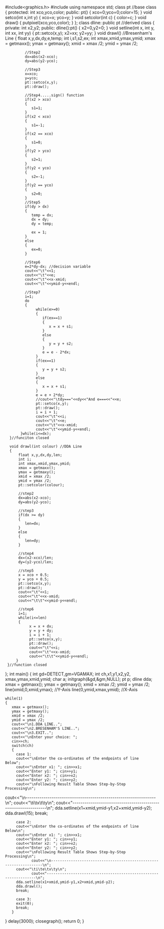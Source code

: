 #include<graphics.h> 
#include<iostream> 
using namespace std; 
class pt //base class 
{ 
   protected: int xco,yco,color; 
   public: 
   pt() 
   { 
   	xco=0;yco=0;color=15; 
   }
   void setco(int x,int y) 
   { 
    	xco=x; 
   	yco=y; 
   }
   void setcolor(int c) 
   { 
     color=c; 
   } 
   void draw() 
   { 
     putpixel(xco,yco,color); 
   } 
}; 
class dline: public pt //derived class 
{ 
    private: int x2,y2; 
    public: 
    dline():pt() 
    { 
  	  x2=0,y2=0; 
    } 
    void setline(int x, int y, int xx, int yy) 
    { 
       pt::setco(x,y); 
       x2=xx; 
       y2=yy; 
    } 
    void drawl() //Bresenham's Line 
    { 
       float x,y,dx,dy,e,temp; 
       int i,s1,s2,ex; 
             int xmax,xmid,ymax,ymid; 
             xmax = getmaxx(); 
             ymax = getmaxy(); 
             xmid = xmax /2; 
             ymid = ymax /2; 

             //Step2 
             dx=abs(x2-xco); 
             dy=abs(y2-yco); 

             //Step3 
             x=xco; 
             y=yco; 
             pt::setco(x,y); 
             pt::draw(); 

             //Step4.....sign() function 
             if(x2 > xco) 
             { 
                s1=1; 
             } 
             if(x2 < xco) 
             { 
                s1=-1; 
             } 
             if(x2 == xco) 
             { 
                s1=0; 
             }              
             if(y2 > yco) 
             { 
                s2=1; 
             } 
             if(y2 < yco) 
             { 
                s2=-1; 
             } 
             if(y2 == yco) 
             { 
                s2=0; 
             } 
             //Step5 
             if(dy > dx) 
             { 
                temp = dx; 
                dx = dy; 
                dy = temp; 

                ex = 1; 
             } 
             else 
             { 
                ex=0; 
             } 

             //Step6 
             e=2*dy-dx; //decision variable 
             cout<<"\t"<<1; 
             cout<<"\t"<<e; 
             cout<<"\t"<<x-xmid; 
             cout<<"\t"<<ymid-y<<endl; 
            
             //Step7 
             i=1; 
             do 
             { 
                  while(e>=0) 
                  { 
                     if(ex==1) 
                     { 
                        x = x + s1; 
                     } 
                     else 
                     { 
                        y = y + s2; 
                     } 
                     e = e - 2*dx; 
                  } 
                  if(ex==1) 
                  { 
                     y = y + s2; 
                  } 
                  else 
                  { 
                     x = x + s1; 
                  } 
                  e = e + 2*dy; 
                  //cout<<"\tdy==="<<dy<<"And e===<<"<<e; 
                  pt::setco(x,y); 
                  pt::draw(); 
                  i = i + 1; 
                  cout<<"\t"<<i; 
                  cout<<"\t"<<e; 
                  cout<<"\t"<<x-xmid; 
                  cout<<"\t"<<ymid-y<<endl;      
           }while(i<=dx); 
      }//funciton closed 
    
      void drawl(int colour) //DDA Line 
      { 
          float x,y,dx,dy,len; 
          int i; 
          int xmax,xmid,ymax,ymid; 
          xmax = getmaxx(); 
          ymax = getmaxy(); 
          xmid = xmax /2; 
          ymid = ymax /2; 
          pt::setcolor(colour); 
                   
          //step2 
          dx=abs(x2-xco);    
          dy=abs(y2-yco); 

          //step3 
          if(dx >= dy) 
          { 
             len=dx; 
          } 
          else 
          { 
             len=dy; 
          } 

          //step4 
          dx=(x2-xco)/len; 
          dy=(y2-yco)/len; 

          //step5 
          x = xco + 0.5; 
          y = yco + 0.5; 
          pt::setco(x,y); 
          pt::draw(); 
          cout<<"\t"<<1; 
          cout<<"\t"<<x-xmid; 
          cout<<"\t\t"<<ymid-y<<endl; 

          //step6 
          i=1; 
          while(i<=len) 
          { 
               x = x + dx; 
               y = y + dy; 
               i = i + 1; 
               pt::setco(x,y); 
               pt::draw();               
               cout<<"\t"<<i; 
               cout<<"\t"<<x-xmid; 
               cout<<"\t\t"<<ymid-y<<endl; 
         } 
     }//function closed 
}; 
int main() 
{ 
    int gd=DETECT,gm=VGAMAX; 
    int ch,x1,y1,x2,y2, xmax,ymax,xmid,ymid; 
    char a; 
    initgraph(&gd,&gm,NULL); 
    pt p; 
    dline dda; 
    xmax = getmaxx(); 
    ymax = getmaxy(); 
    xmid = xmax /2; 
    ymid = ymax /2; 
    line(xmid,0,xmid,ymax); //Y-Axis 
    line(0,ymid,xmax,ymid); //X-Axis 

    while(1) 
    { 
       xmax = getmaxx(); 
       ymax = getmaxy(); 
       xmid = xmax /2; 
       ymid = ymax /2;    
       cout<<"\n1.DDA LINE.."; 
       cout<<"\n2.BRESENHAM'S LINE.."; 
       cout<<"\n3.EXIT.."; 
       cout<<"\nEnter your choice: "; 
       cin>>ch; 
       switch(ch) 
       { 
         case 1: 
         cout<<"\nEnter the co-ordinates of the endpoints of line 	    Below"; 
         cout<<"\nEnter x1: "; cin>>x1; 
         cout<<"Enter y1: "; cin>>y1; 
         cout<<"Enter x2: "; cin>>x2; 
         cout<<"Enter y2: "; cin>>y2; 
         cout<<"\nFollowing Result Table Shows Step-by-Step 		    Processing\n"; 
cout<<"\n------------------------------------------------------------------\n"; 
         cout<<"\ti\tx\t\ty\n"; 
                 cout<<"-----------------------------------------------------------------\n"; 
         dda.setline(x1+xmid,ymid-y1,x2+xmid,ymid-y2); 
         dda.drawl(15); 
         break; 

         case 2: 
         cout<<"\nEnter the co-ordinates of the endpoints of line 	    Below\n"; 
         cout<<"\nEnter x1: "; cin>>x1; 
         cout<<"Enter y1: "; cin>>y1; 
         cout<<"Enter x2: "; cin>>x2; 
         cout<<"Enter y2: "; cin>>y2; 
         cout<<"\nFollowing Result Table Shows Step-by-Step 		    Processing\n"; 
                cout<<"\n------------------------------------------------------------------\n"; 
         cout<<"\ti\te\tx\ty\n"; 
                cout<<"-----------------------------------------------------------------\n"; 
         dda.setline(x1+xmid,ymid-y1,x2+xmid,ymid-y2); 
         dda.drawl(); 
         break; 

         case 3: 
         exit(0); 
         break; 
       } 
   } 
   delay(3000); 
   closegraph(); 
   return 0; 
} 
